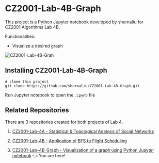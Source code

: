 # CZ2001-Lab-4B-Graph

This project is a Python Jupyter notebook developed by shernaliu for CZ2001 Algorithms Lab 4B.

Functionalities:

- Visualize a desired graph

![CZ2001-Lab-4B-Grah](https://res.cloudinary.com/shernaliu/image/upload/v1587590748/github-never-delete/CZ2001-LAB-4B-Graph.png)

## Installing CZ2001-Lab-4B-Graph

```
# clone this project
git clone https://github.com/shernaliu/CZ2001-Lab-4B-Graph.git
```
Run Jupyter notebook to open the `.ipynb` file

## Related Repositories

There are 3 repositories created for both projects of Lab 4.

1. [CZ2001-Lab-4A - Statistical & Topological Analysis of Social Networks](https://github.com/shernaliu/CZ2001-Lab-4A)

2. [CZ2001-Lab-4B - Application of BFS to Flight Scheduling](https://github.com/shernaliu/CZ2001-Lab-4B)

3. [CZ2001-Lab-4B-Graph - Visualization of a graph using Python Jupyter notebook](https://github.com/shernaliu/CZ2001-Lab-4B-Graph) :point_left: You are here!

